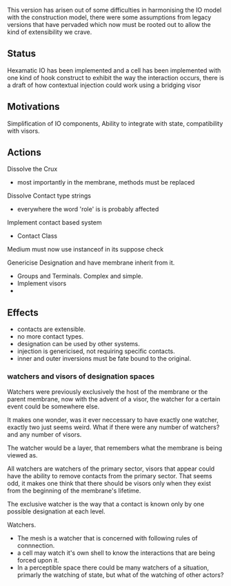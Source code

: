 This version has arisen out of some difficulties in harmonising the IO model with the construction model, there were some assumptions from legacy versions that have pervaded which now must be rooted out to allow the kind of extensibility we crave. 

## Status
Hexamatic IO has been implemented and a cell has been implemented with one kind of hook construct to exhibit the way the interaction occurs, there is a draft of how contextual injection could work using a bridging visor

## Motivations

Simplification of IO components,
Ability to integrate with state, 
compatibility with visors.

## Actions

Dissolve the Crux
- most importantly in the membrane, methods must be replaced

Dissolve Contact type strings
- everywhere the word 'role' is is probably affected

Implement contact based system
- Contact Class

Medium must now use instanceof in its suppose check 

Genericise Designation and have membrane inherit from it.
- Groups and Terminals. Complex and simple. 
- Implement visors
- 

## Effects

- contacts are extensible.
- no more contact types.
- designation can be used by other systems.
- injection is genericised, not requiring specific contacts. 
- inner and outer inversions must be fate bound to the original.


### watchers and visors of designation spaces

Watchers were previously exclusively the host of the membrane or the parent membrane, now with the advent of a visor, the watcher for a certain event could be somewhere else. 

It makes one wonder, was it ever neccessary to have exactly one watcher, exactly two just seems weird. What if there were any number of watchers? and any number of visors.

The watcher would be a layer, that remembers what the membrane is being viewed as.

All watchers are watchers of the primary sector, visors that appear could have the ability to remove contacts from the primary sector. That seems odd, it makes one think that there should be visors only when they exist from the beginning of the membrane's lifetime. 

The exclusive watcher is the way that a contact is known only by one possible designation at each level.

Watchers.
- The mesh is a watcher that is concerned with following rules of connnection.
- a cell may watch it's own shell to know the interactions that are being forced upon it.
- In a perceptible space there could be many watchers of a situation, primarly the watching of state, but what of the watching of other actors?




